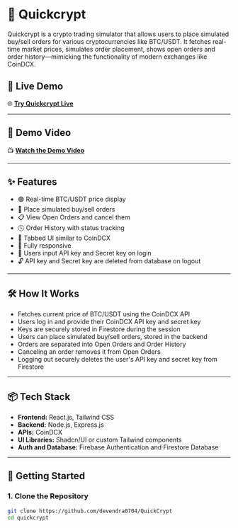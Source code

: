 # 🚀 Quickcrypt

Quickcrypt is a crypto trading simulator that allows users to place simulated buy/sell orders for various cryptocurrencies like BTC/USDT. It fetches real-time market prices, simulates order placement, shows open orders and order history—mimicking the functionality of modern exchanges like CoinDCX.


## 🔗 Live Demo

🌐 **[Try Quickcrypt Live](https://quickcrypt.netlify.app/)**

---

## 🎥 Demo Video

📺 **[Watch the Demo Video](https://drive.google.com/file/d/11pJR0FtC1hJOnBiEsB8APBJRa4ZBg8xq/view?usp=sharing)**

---

## ✨ Features

- 🟢 Real-time BTC/USDT price display
- 🛒 Place simulated buy/sell orders
- 📋 View Open Orders and cancel them
- 🕓 Order History with status tracking
- 🧾 Tabbed UI similar to CoinDCX
- 📱 Fully responsive
- 🔐 Users input API key and Secret key on login
- 🔓 API key and Secret key are deleted from database on logout

---

## 🛠️ How It Works

- Fetches current price of BTC/USDT using the CoinDCX API
- Users log in and provide their CoinDCX API key and secret key
- Keys are securely stored in Firestore during the session
- Users can place simulated buy/sell orders, stored in the backend
- Orders are separated into Open Orders and Order History
- Canceling an order removes it from Open Orders
- Logging out securely deletes the user's API key and secret key from Firestore

---

## 📦 Tech Stack

- **Frontend:** React.js, Tailwind CSS
- **Backend:** Node.js, Express.js
- **APIs:** CoinDCX
- **UI Libraries:** Shadcn/UI or custom Tailwind components
- **Auth and Database:** Firebase Authentication and Firestore Database

---



## 🚀 Getting Started

### 1. Clone the Repository

```bash
git clone https://github.com/devendra0704/QuickCrypt
cd quickcrypt
```
